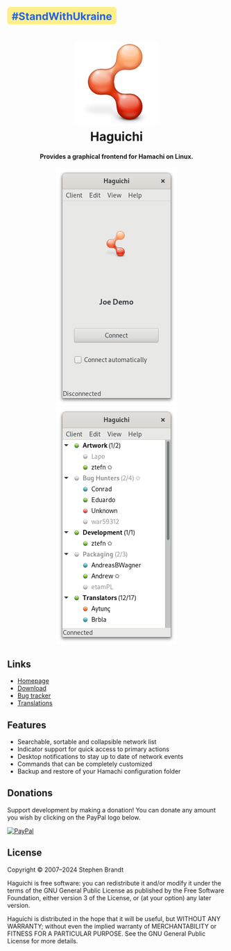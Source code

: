[![Stand With Ukraine](https://raw.githubusercontent.com/vshymanskyy/StandWithUkraine/main/badges/StandWithUkraine.svg)](https://stand-with-ukraine.pp.ua)

<div align="center">
  <h1>
    <img src="data/icons/hicolor/256x256/haguichi.png?raw=true" alt="Haguichi" width="192" /><br />
    Haguichi
  </h1>
  <h4>Provides a graphical frontend for Hamachi on Linux.</h4>
  <picture>
    <source media="(prefers-color-scheme: dark)" srcset="data/screenshots/dark/main-window-disconnected.png?raw=true">
    <img alt="Main Window Disconnected Screenshot" src="data/screenshots/light/main-window-disconnected.png?raw=true">
  </picture>
  <picture>
    <source media="(prefers-color-scheme: dark)" srcset="data/screenshots/dark/main-window-connected.png?raw=true">
    <img alt="Main Window Connected Screenshot" src="data/screenshots/light/main-window-connected.png?raw=true">
  </picture>
</div>


  Links
  -----

   * [Homepage](https://haguichi.net)
   * [Download](https://haguichi.net/download/)
   * [Bug tracker](https://github.com/ztefn/haguichi/issues)
   * [Translations](https://translations.launchpad.net/haguichi)


  Features
  --------

   * Searchable, sortable and collapsible network list
   * Indicator support for quick access to primary actions
   * Desktop notifications to stay up to date of network events
   * Commands that can be completely customized
   * Backup and restore of your Hamachi configuration folder


  Donations
  ---------

  Support development by making a donation! You can donate any amount you wish by clicking on the PayPal logo below.

  [<img src="https://www.paypalobjects.com/webstatic/en_US/i/buttons/PP_logo_h_200x51.png" height="26" alt="PayPal" />](https://www.paypal.me/ztefn)


  License
  -------

  Copyright © 2007–2024 Stephen Brandt

  Haguichi is free software: you can redistribute it and/or modify it under the terms of the GNU General Public License as published by the Free Software Foundation, either version 3 of the License, or (at your option) any later version.

  Haguichi is distributed in the hope that it will be useful, but WITHOUT ANY WARRANTY; without even the implied warranty of MERCHANTABILITY or FITNESS FOR A PARTICULAR PURPOSE. See the GNU General Public License for more details.

